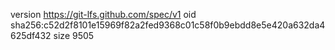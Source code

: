 version https://git-lfs.github.com/spec/v1
oid sha256:c52d2f8101e15969f82a2fed9368c01c58f0b9ebdd8e5e420a632da4625df432
size 9505
